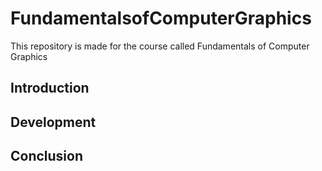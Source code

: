 # FundamentalsofComputerGraphics
This repository is made for the course called Fundamentals of Computer Graphics

## Introduction

## Development

## Conclusion

